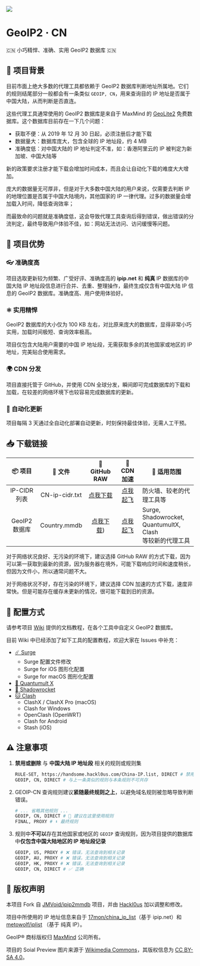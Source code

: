 ![](https://i.loli.net/2020/12/10/BW8HVtKTbISrPYv.png)

# GeoIP2 · CN
🇨🇳 小巧精悍、准确、实用 GeoIP2 数据库 🇨🇳

## 🔖 项目背景
目前市面上绝大多数的代理工具都依赖于 GeoIP2 数据库判断地址所属地。它们的规则结尾部分一般都会有一条类似 `GEOIP, CN`，用来查询目的 IP 地址是否属于中国大陆，从而判断是否直连。

这些代理工具通常使用的 GeoIP2 数据库是来自于 MaxMind 的 [GeoLite2](https://dev.maxmind.com/geoip/geoip2/geolite2/) 免费数据库。这个数据库目前存在一下几个问题：

* 获取不便：从 2019 年 12 月 30 日起，必须注册后才能下载
* 数据量大：数据库庞大，包含全球的 IP 地址段，约 4 MB
* 准确度低：对中国大陆的 IP 地址判定不准，如：香港阿里云的 IP 被判定为新加坡、中国大陆等

新的政策要求注册才能下载会增加时间成本，而且会让自动化下载的难度大大增加。

庞大的数据量无可厚非，但是对于大多数中国大陆的用户来说，仅需要去判断 IP 的地理位置是否属于中国大陆境内，其他国家的 IP 一律代理。过多的数据量会增加载入时间，降低查询效率；

而最致命的问题就是准确度低，这会导致代理工具查询后得到错误，做出错误的分流判定，最终导致用户体验不佳，如：网站无法访问、访问缓慢等问题。

## 🥳 项目优势
### 👓 准确度高
项目选取更新较为频繁、广受好评、准确度高的 **ipip.net** 和 **纯真** IP 数据库的中国大陆 IP 地址段信息进行合并、去重、整理操作，最终生成仅含有中国大陆 IP 信息的 GeoIP2 数据库。准确度高、用户使用体验好。

### ⚛️ 实用精悍
GeoIP2 数据库的大小仅为 100 KB 左右，对比原来庞大的数据库，显得非常小巧实用，加载时间极短、查询效率极高。

项目仅包含大陆用户需要的中国 IP 地址段，无需获取多余的其他国家或地区的 IP 地址，完美贴合使用需求。

### 🌍 CDN 分发
项目直接托管于 GitHub，并使用 CDN 全球分发，瞬间即可完成数据库的下载和加载，在较差的网络环境下也较容易完成数据库的更新。

### 🤖️ 自动化更新
项目每隔 3 天通过全自动化部署自动更新，时刻保持最佳体验，无需人工干预。

## 📥 下载链接
| 📦 项目 | 📃 文件 | 🐙 GitHub RAW | 🚀 CDN 加速 | 🔧 适用范围
|  :--:  |  :--:  |     :--:     |     :--:    | ---- |
| IP-CIDR 列表 | CN-ip-cidr.txt | [点我下载](https://github.com/Hackl0us/GeoIP2-CN/raw/release/CN-ip-cidr.txt) | [点我起飞](https://cdn.jsdelivr.net/gh/Hackl0us/GeoIP2-CN@release/CN-ip-cidr.txt) | 防火墙、较老的代理工具等 |
| GeoIP2 数据库 | Country.mmdb | [点我下载](https://github.com/QAQ-Huaxia/Clash_GeoIP/raw/release/Country.mmdb)) | [点我起飞](https://cdn.jsdelivr.net/gh/Hackl0us/GeoIP2-CN@release/Country.mmdb) | Surge, Shadowrocket,<br>QuantumultX, Clash<br>等较新的代理工具|

对于网络状况良好、无污染的环境下，建议选择 GitHub RAW 的方式下载，因为可以第一获取到最新的资源，因为服务器在境外，可能下载响应时间和速度稍长，但因为文件小，所以通常问题不大。

对于网络状况不好，存在污染的环境下，建议选择 CDN 加速的方式下载，速度非常快。但是可能存在缓存未更新的情况，很可能下载到旧的资源。

## 📲️ 配置方式
请参考项目 [Wiki](https://github.com/Hackl0us/GeoIP2-CN/wiki) 提供的文档教程，在各个工具中自定义 GeoIP2 数据库。

目前 Wiki 中已经添加了如下工具的配置教程，欢迎大家在 Issues 中补充：

* [☄️ Surge](https://github.com/Hackl0us/GeoIP2-CN/wiki/Surge)
  * Surge 配置文件修改
  * Surge for iOS 图形化配置
  * Surge for macOS 图形化配置
* [🎡 Quantumult X](https://github.com/Hackl0us/GeoIP2-CN/wiki/Quantumult-X)
* [🚀 Shadowrocket](https://github.com/Hackl0us/GeoIP2-CN/wiki/Shadowrocket)
* [🐱 Clash](https://github.com/Hackl0us/GeoIP2-CN/wiki/Clash)
  * ClashX / ClashX Pro (macOS)
  * Clash for Windows
  * OpenClash (OpenWRT)
  * Clash for Android
  * Stash (iOS)

## ⚠️ 注意事项
1. **禁用或删除** 与 **中国大陆 IP 地址段** 相关的规则或规则集
    ``` bash
    RULE-SET, https://handsome.hackl0us.com/China-IP.list, DIRECT # 禁用或删除类似规则
    GEOIP, CN, DIRECT # 与上一条类似的规则与本条规则不可共存
    ```

2.  GEOIP-CN 查询规则建议**紧随最终规则之上**，以避免域名规则被忽略导致判断错误。
    ``` bash
    # ... 省略其他规则 ...
    GEOIP, CN, DIRECT # 👀 建议在这里使用规则
    FINAL, PROXY # ⬇️ 最终规则
    ```

3. 规则中**不可以**存在其他国家或地区的 `GEOIP` 查询规则，因为项目提供的数据库中**仅包含中国大陆地区的 IP 地址段记录**
    ``` bash
    GEOIP, US, PROXY # ❌ 错误，无法查询到相关记录
    GEOIP, AU, PROXY # ❌ 错误，无法查询到相关记录
    GEOIP, HK, PROXY # ❌ 错误，无法查询到相关记录
    GEOIP, CN, DIRECT # ✅ 正确
    ```

## 🏅 版权声明

本项目 Fork 自 [JMVoid/ipip2mmdb](https://github.com/JMVoid/ipip2mmdb) 项目，并由 [Hackl0us](https://github.com/Hackl0us) 加以调整和修改。

项目中所使用的 IP 地址信息来自于 [17mon/china_ip_list](https://github.com/17mon/china_ip_list)（基于 ipip.net）和 [metowolf/iplist](https://github.com/metowolf/iplist) （基于 纯真 IP）。

GeoIP® 商标版权归 [MaxMind](https://www.maxmind.com/) 公司所有。

项目的 Soial Preview 图片来源于 [Wikimedia Commons](https://commons.wikimedia.org/wiki/File:Chinese_Dragon.svg)，其版权信息为 [CC BY-SA 4.0](https://creativecommons.org/licenses/by-sa/4.0/)。
